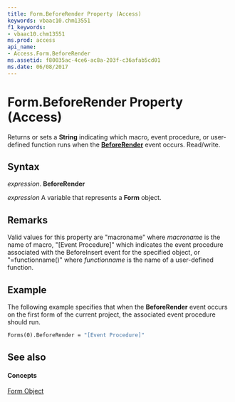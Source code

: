 ```yaml
---
title: Form.BeforeRender Property (Access)
keywords: vbaac10.chm13551
f1_keywords:
- vbaac10.chm13551
ms.prod: access
api_name:
- Access.Form.BeforeRender
ms.assetid: f80035ac-4ce6-ac8a-203f-c36afab5cd01
ms.date: 06/08/2017
---
```



# Form.BeforeRender Property (Access)

Returns or sets a **String** indicating which macro, event procedure, or user-defined function runs when the **[BeforeRender](form-beforerender-event-access.md)** event occurs. Read/write.


## Syntax

 _expression_. **BeforeRender**

 _expression_ A variable that represents a **Form** object.


## Remarks

Valid values for this property are "macroname" where  _macroname_ is the name of macro, "[Event Procedure]" which indicates the event procedure associated with the BeforeInsert event for the specified object, or "=functionname()" where _functionname_ is the name of a user-defined function.


## Example

The following example specifies that when the **BeforeRender** event occurs on the first form of the current project, the associated event procedure should run.


```vb
Forms(0).BeforeRender = "[Event Procedure]"
```


## See also


#### Concepts


[Form Object](form-object-access.md)

